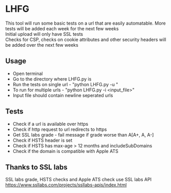 # LHFG
This tool will run some basic tests on a url that are easily automatable. More tests will be added each week for the next few weeks  
Initial upload will only have SSL tests  
Checks for CSP, checks on cookie attributes and other security headers will be added over the next few weeks
## Usage
* Open terminal
* Go to the directory where LHFG.py is
* Run the tests on single url - "python LHFG.py -u <url to test>"
* To run for multiple urls - "python LHFG.py -i <input_file>"
* Input file should contain newline seperated urls

## Tests
* Check if a url is available over https
* Check if http request to url redirects to https
* Get SSL labs grade - fail message if grade worse than A[A+, A, A-]
* Check if HSTS header is set
* Check if HSTS has max-age > 12 months and includeSubDomains
* Check if the domain is compatible with Apple ATS

## Thanks to SSL labs
SSL labs grade, HSTS checks and Apple ATS check use SSL labs API
<https://www.ssllabs.com/projects/ssllabs-apis/index.html>
